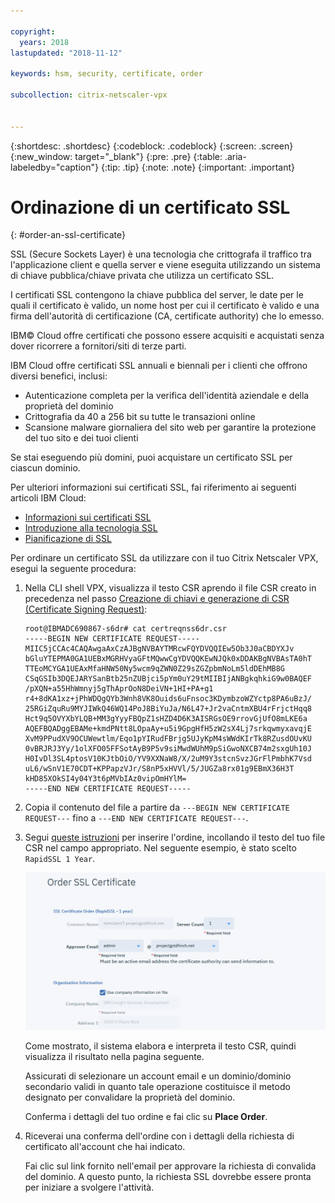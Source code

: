 ```yaml
---

copyright:
  years: 2018
lastupdated: "2018-11-12"

keywords: hsm, security, certificate, order

subcollection: citrix-netscaler-vpx


---
```


{:shortdesc: .shortdesc}
{:codeblock: .codeblock}
{:screen: .screen}
{:new_window: target="_blank"}
{:pre: .pre}
{:table: .aria-labeledby="caption"}
{:tip: .tip}
{:note: .note}
{:important: .important}

# Ordinazione di un certificato SSL
{: #order-an-ssl-certificate}

SSL (Secure Sockets Layer) è una tecnologia che crittografa il traffico tra l'applicazione client e quella server e viene eseguita utilizzando un sistema di chiave pubblica/chiave privata che utilizza un certificato SSL.

I certificati SSL contengono la chiave pubblica del server, le date per le quali il certificato è valido, un nome host per cui il certificato è valido e una firma dell'autorità di certificazione (CA, certificate authority) che lo emesso.

IBM© Cloud offre certificati che possono essere acquisiti e acquistati senza dover ricorrere a fornitori/siti di terze parti.

IBM Cloud offre certificati SSL annuali e biennali per i clienti che offrono diversi benefici, inclusi:

* Autenticazione completa per la verifica dell'identità aziendale e della proprietà del dominio
* Crittografia da 40 a 256 bit su tutte le transazioni online
* Scansione malware giornaliera del sito web per garantire la protezione del tuo sito e dei tuoi clienti

Se stai eseguendo più domini, puoi acquistare un certificato SSL per ciascun dominio.

Per ulteriori informazioni sui certificati SSL, fai riferimento ai seguenti articoli IBM Cloud:

* [Informazioni sui certificati SSL](/docs/infrastructure/ssl-certificates?topic=ssl-certificates-about-ssl-certificates)
* [Introduzione alla tecnologia SSL](/docs/infrastructure/ssl-certificates?topic=ssl-certificates-introduction-to-ssl-technology)
* [Pianificazione di SSL](/docs/infrastructure/ssl-certificates?topic=ssl-certificates-planning-for-ssl)


Per ordinare un certificato SSL da utilizzare con il tuo Citrix Netscaler VPX, esegui la seguente procedura:

1.	Nella CLI shell VPX, visualizza il testo CSR aprendo il file CSR creato in precedenza nel passo [Creazione di chiavi e generazione di CSR (Certificate Signing Request)](/docs/infrastructure/citrix-netscaler-vpx?topic=citrix-netscaler-vpx-create-keys-and-generate-the-certificate-signing-request-csr-):

	```
	root@IBMADC690867-s6dr# cat certreqnss6dr.csr
	-----BEGIN NEW CERTIFICATE REQUEST-----
	MIIC5jCCAc4CAQAwgaAxCzAJBgNVBAYTMRcwFQYDVQQIEw5Ob3J0aCBDYXJv
	bGluYTEPMA0GA1UEBxMGRHVyaGFtMQwwCgYDVQQKEwNJQk0xDDAKBgNVBAsTA0hT
	TTEoMCYGA1UEAxMfaHNW50Ny5wcm9qZWN0Z29sZGZpbmNoLm5ldDEhMB8G
	CSqGSIb3DQEJARYSanBtb25nZUBjci5pYm0uY29tMIIBIjANBgkqhkiG9w0BAQEF
	/pXQN+a55HhWmnyj5gThAprOoN8DeiVN+1HI+PA+g1
	r4+8dKA1xz+jPhWDQgQYb3Wnh8VK8Ouids6uFnsoc3KDymbzoWZYctp8PA6uBzJ/
	25RGiZquRu9MYJIWkQ46WQ14PoJ8BiYuJa/N6L47+Jr2vaCntmXBU4rFrjctHqq8
	Hct9q5OVYXbYLQB+MM3gYyyFBQpZ1sHZD4D6K3AISRGsOE9rrovGjUfO8mLKE6a
	AQEFBQADggEBAMe+kmdPNtt8LOpaAy+u5i9GpgHfH5zW2sX4Lj7srkqwmyxavqjE
	XvM9PPudXV9OCUWewtlm/Eqo1pYIRudFBrjg5UJyKpM4sWWdKIrTk8RZusdOUvKU
	0vBRJRJ3Yy/1olXFO05FFSotAyB9P5v9siMwdWUhM9pSiGwoNXCB74m2sxgUh10J
	H0IvDl3SL4ptosV10KJtbOiO/YV9XXNaW8/X/2uM9Y3stcnSvzJGrFlPmbhK7Vsd
	uL6/wSnV1E70CDT+KPPapzVJr/S8nP5xHVVl/5/JUGZa8rx01g9EBmX36H3T
	kHD85XOkSI4y04Y3t6pMVbIAz0vipOmHYlM=
	-----END NEW CERTIFICATE REQUEST-----
	```

2.	Copia il contenuto del file a partire da `---BEGIN NEW CERTIFICATE REQUEST---` fino a `---END NEW CERTIFICATE REQUEST---`.

3.	Segui [queste istruzioni](/docs/infrastructure/ssl-certificates?topic=ssl-certificates-getting-started-tutorial#ordering-ssl-certificates) per inserire l'ordine, incollando il testo del tuo file CSR nel campo appropriato. Nel seguente esempio, è stato scelto `RapidSSL 1 Year`.

	<img src="images/5-Order-Certificate_1.png" alt="immagine" style="width: 550px;"/>

	Come mostrato, il sistema elabora e interpreta il testo CSR, quindi visualizza il risultato nella pagina seguente.

	Assicurati di selezionare un account email e un dominio/dominio secondario validi in quanto tale operazione costituisce il metodo designato per convalidare la proprietà del dominio.

	Conferma i dettagli del tuo ordine e fai clic su **Place Order**.

4. Riceverai una conferma dell'ordine con i dettagli della richiesta di certificato all'account che hai indicato.

	Fai clic sul link fornito nell'email per approvare la richiesta di convalida del dominio. A questo punto, la richiesta SSL dovrebbe essere pronta per iniziare a svolgere l'attività.
